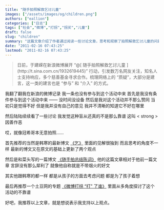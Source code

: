 ```yaml
---
title: "随手拍照解救乞讨儿童"
images: ["/assets/images/og/children.png"]
authors: ["eallion"]
categories: ["日志"]
tags: ["社会","微博","打拐","拐买","儿童"]
draft: false
slug: "children"
summary: "这篇文章介绍了作者通过阅读一些讨论文章，思考和观察了拍照解救乞讨儿童的问题。作者推荐了韩寒的博文《乞》和和菜头的博文《随手拍总结陈词》以及土豆网的专题《微博打拐 “打” 了谁》，这些文章都从孩子的角度出发，探讨了这一活动的不确定性。作者表示支持以上观点。"
date: "2011-02-16 07:43:25"
lastmod: "2011-02-16 07:43:25"
---
```


<blockquote > 日前，于建嵘在新浪微博展开 “@[ 随手拍照解救乞讨儿童 ](http://t.sina.com.cn/1932619445)” 行动，引发数万名网友关注，知名人士支持响应，多个慈善基金寻求合作。梳理网络上的 “质疑”，大部分是建言，这一类的建言也是 “参与” 和 “介入” 的方式。</blockquote > 我翻了翻我在新浪的微博记录
我一条也没有参与到这个活动中来
首先是我没有条件参与到这个活动中来 —— 没时间没设备
然后是我对这个活动并不那么赞同
当初只是觉得不好
但是我并没有自己的意见
我并不清晰的知道它不好在哪里

然后陆陆续续看了一些讨论
我发觉这种盲从还真的不是那么靠谱
这叫 < strong > 因善作恶 </strong>

哎，就像冠希哥本无意拍照……

首先推荐的当然是韩寒的最新博文 [《乞》](http://blog.sina.com.cn/s/blog_4701280b01017hzx.html)
里面的见解很独到
而且思考的角度不一样
最新的博文又在原文的基础上更新了两个观点

然后是和菜头写的一篇博文 [《随手拍总结陈词》](http://www.hecaitou.com/blogs/hecaitou/archives/134520.aspx)
他的这篇文章相对于他前一篇文章
言辞没有那么犀利了
就像他自称就是不带烟火的好文

其实他跟韩寒的都一样
都是从孩子的方面去考虑问题
都是为了孩子着想

最后再推荐一个土豆网的专题 [《微博打拐 “打” 了谁》](http://zone.tudou.com/wbdg/)
里面从多角度探讨了这个活动的不靠谱

好吧，我推荐以上文章，就是想说表示我支持以上观点。

